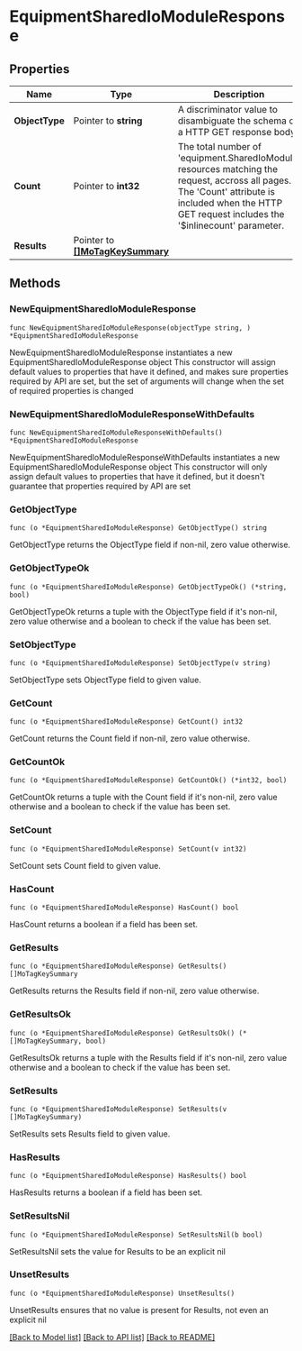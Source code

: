 # EquipmentSharedIoModuleResponse

## Properties

Name | Type | Description | Notes
------------ | ------------- | ------------- | -------------
**ObjectType** | Pointer to **string** | A discriminator value to disambiguate the schema of a HTTP GET response body. | 
**Count** | Pointer to **int32** | The total number of &#39;equipment.SharedIoModule&#39; resources matching the request, accross all pages. The &#39;Count&#39; attribute is included when the HTTP GET request includes the &#39;$inlinecount&#39; parameter. | [optional] 
**Results** | Pointer to [**[]MoTagKeySummary**](mo.TagKeySummary.md) |  | [optional] 

## Methods

### NewEquipmentSharedIoModuleResponse

`func NewEquipmentSharedIoModuleResponse(objectType string, ) *EquipmentSharedIoModuleResponse`

NewEquipmentSharedIoModuleResponse instantiates a new EquipmentSharedIoModuleResponse object
This constructor will assign default values to properties that have it defined,
and makes sure properties required by API are set, but the set of arguments
will change when the set of required properties is changed

### NewEquipmentSharedIoModuleResponseWithDefaults

`func NewEquipmentSharedIoModuleResponseWithDefaults() *EquipmentSharedIoModuleResponse`

NewEquipmentSharedIoModuleResponseWithDefaults instantiates a new EquipmentSharedIoModuleResponse object
This constructor will only assign default values to properties that have it defined,
but it doesn't guarantee that properties required by API are set

### GetObjectType

`func (o *EquipmentSharedIoModuleResponse) GetObjectType() string`

GetObjectType returns the ObjectType field if non-nil, zero value otherwise.

### GetObjectTypeOk

`func (o *EquipmentSharedIoModuleResponse) GetObjectTypeOk() (*string, bool)`

GetObjectTypeOk returns a tuple with the ObjectType field if it's non-nil, zero value otherwise
and a boolean to check if the value has been set.

### SetObjectType

`func (o *EquipmentSharedIoModuleResponse) SetObjectType(v string)`

SetObjectType sets ObjectType field to given value.


### GetCount

`func (o *EquipmentSharedIoModuleResponse) GetCount() int32`

GetCount returns the Count field if non-nil, zero value otherwise.

### GetCountOk

`func (o *EquipmentSharedIoModuleResponse) GetCountOk() (*int32, bool)`

GetCountOk returns a tuple with the Count field if it's non-nil, zero value otherwise
and a boolean to check if the value has been set.

### SetCount

`func (o *EquipmentSharedIoModuleResponse) SetCount(v int32)`

SetCount sets Count field to given value.

### HasCount

`func (o *EquipmentSharedIoModuleResponse) HasCount() bool`

HasCount returns a boolean if a field has been set.

### GetResults

`func (o *EquipmentSharedIoModuleResponse) GetResults() []MoTagKeySummary`

GetResults returns the Results field if non-nil, zero value otherwise.

### GetResultsOk

`func (o *EquipmentSharedIoModuleResponse) GetResultsOk() (*[]MoTagKeySummary, bool)`

GetResultsOk returns a tuple with the Results field if it's non-nil, zero value otherwise
and a boolean to check if the value has been set.

### SetResults

`func (o *EquipmentSharedIoModuleResponse) SetResults(v []MoTagKeySummary)`

SetResults sets Results field to given value.

### HasResults

`func (o *EquipmentSharedIoModuleResponse) HasResults() bool`

HasResults returns a boolean if a field has been set.

### SetResultsNil

`func (o *EquipmentSharedIoModuleResponse) SetResultsNil(b bool)`

 SetResultsNil sets the value for Results to be an explicit nil

### UnsetResults
`func (o *EquipmentSharedIoModuleResponse) UnsetResults()`

UnsetResults ensures that no value is present for Results, not even an explicit nil

[[Back to Model list]](../README.md#documentation-for-models) [[Back to API list]](../README.md#documentation-for-api-endpoints) [[Back to README]](../README.md)


